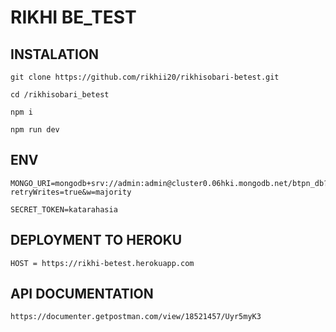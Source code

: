# RIKHI BE_TEST

## INSTALATION
```
git clone https://github.com/rikhii20/rikhisobari-betest.git
```
```
cd /rikhisobari_betest
```
```
npm i
```
```
npm run dev
```

## ENV
```
MONGO_URI=mongodb+srv://admin:admin@cluster0.06hki.mongodb.net/btpn_db?retryWrites=true&w=majority
```
```
SECRET_TOKEN=katarahasia
```

## DEPLOYMENT TO HEROKU
```
HOST = https://rikhi-betest.herokuapp.com
```

## API DOCUMENTATION
```
https://documenter.getpostman.com/view/18521457/Uyr5myK3
```
